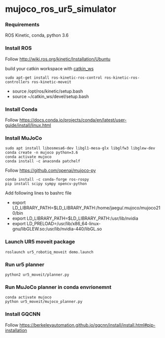 # mujoco_ros_ur5_simulator

### Requirements

ROS Kinetic, conda, python 3.6

### Install ROS

Follow http://wiki.ros.org/kinetic/Installation/Ubuntu

build your catkin workspace with [catkin_ws](https://github.com/cjg429/mujoco_ros_ur5_simulator/tree/main/catkin_ws)

```
sudo apt-get install ros-kinetic-ros-control ros-kinetic-ros-controllers ros-kinetic-moveit
```
- source /opt/ros/kinetic/setup.bash
- source ~/catkin_ws/devel/setup.bash

### Install Conda

Follow https://docs.conda.io/projects/conda/en/latest/user-guide/install/linux.html

### Install MuJoCo

```
sudo apt install libosmesa6-dev libgl1-mesa-glx libglfw3 libglew-dev
conda create -n mujoco python=3.6
conda activate mujoco
conda install -c anaconda patchelf 
```
Follow https://github.com/openai/mujoco-py

```
conda install -c conda-forge ros-rospy 
pip install scipy sympy opencv-python
```
Add following lines to bashrc file
- export LD_LIBRARY_PATH=$LD_LIBRARY_PATH:/home/jaegu/.mujoco/mujoco210/bin
- export LD_LIBRARY_PATH=$LD_LIBRARY_PATH:/usr/lib/nvidia
- export LD_PRELOAD=/usr/lib/x86_64-linux-gnu/libGLEW.so:/usr/lib/nvidia-440/libGL.so

### Launch UR5 moveit package
```
roslaunch ur5_robotiq_moveit demo.launch
```
### Run ur5 planner 
```
python2 ur5_moveit/planner.py
```
### Run MuJoCo planner in conda envrionemnt
```
conda activate mujoco
python ur5_moveit/mujoco_planner.py
```
### Install GQCNN
Follow https://berkeleyautomation.github.io/gqcnn/install/install.html#pip-installation


